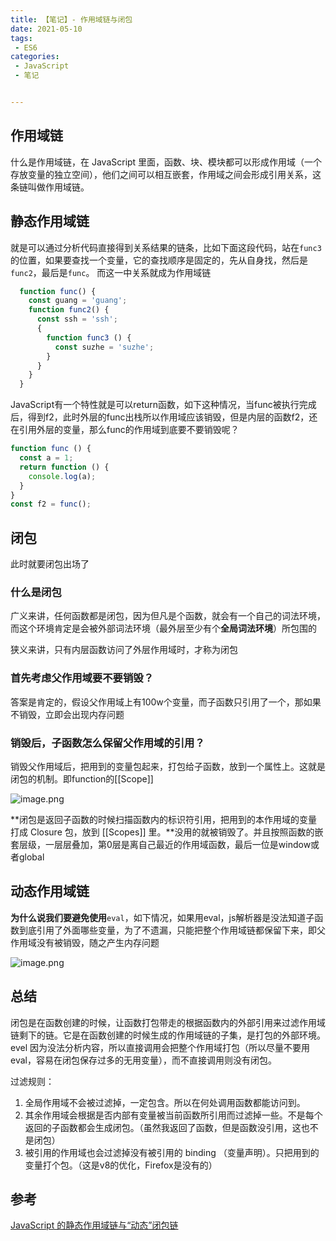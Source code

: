 ```yaml
---
title: 【笔记】- 作用域链与闭包
date: 2021-05-10
tags:
 - ES6
categories:
 - JavaScript
 - 笔记


---
```


## 作用域链

什么是作用域链，在 JavaScript 里面，函数、块、模块都可以形成作用域（一个存放变量的独立空间），他们之间可以相互嵌套，作用域之间会形成引用关系，这条链叫做作用域链。

## 静态作用域链

就是可以通过分析代码直接得到关系结果的链条，比如下面这段代码，站在`func3`的位置，如果要查找一个变量，它的查找顺序是固定的，先从自身找，然后是`func2`，最后是`func`。 而这一中关系就成为作用域链

```javascript
  function func() {
    const guang = 'guang';
    function func2() {
      const ssh = 'ssh';
      {
        function func3 () {
          const suzhe = 'suzhe';
        }
      }
    }
  }
```

JavaScript有一个特性就是可以return函数，如下这种情况，当func被执行完成后，得到f2，此时外层的func出栈所以作用域应该销毁，但是内层的函数f2，还在引用外层的变量，那么func的作用域到底要不要销毁呢？

```javascript
function func () {
  const a = 1;
  return function () {
    console.log(a);
  }
}
const f2 = func();
```

## 闭包

此时就要闭包出场了

### 什么是闭包

广义来讲，任何函数都是闭包，因为但凡是个函数，就会有一个自己的词法环境，而这个环境肯定是会被外部词法环境（最外层至少有个**全局词法环境**）所包围的

狭义来讲，只有内层函数访问了外层作用域时，才称为闭包

### 首先考虑父作用域要不要销毁？

答案是肯定的，假设父作用域上有100w个变量，而子函数只引用了一个，那如果不销毁，立即会出现内存问题

### 销毁后，子函数怎么保留父作用域的引用？

销毁父作用域后，把用到的变量包起来，打包给子函数，放到一个属性上。这就是闭包的机制。即function的[[Scope]]

![image.png](https://kuimo-markdown-pic.oss-cn-hangzhou.aliyuncs.com/88178215cc7d4e76a77df1add6de120e~tplv-k3u1fbpfcp-watermark.image)

**闭包是返回子函数的时候扫描函数内的标识符引用，把用到的本作用域的变量打成 Closure 包，放到 [[Scopes]] 里。**没用的就被销毁了。并且按照函数的嵌套层级，一层层叠加，第0层是离自己最近的作用域函数，最后一位是window或者global

## 动态作用域链

**为什么说我们要避免使用**`eval`，如下情况，如果用eval，js解析器是没法知道子函数到底引用了外面哪些变量，为了不遗漏，只能把整个作用域链都保留下来，即父作用域没有被销毁，随之产生内存问题

![image.png](https://kuimo-markdown-pic.oss-cn-hangzhou.aliyuncs.com/143b186936554141aa84525a708c7eea~tplv-k3u1fbpfcp-watermark.image)

## 总结

闭包是在函数创建的时候，让函数打包带走的根据函数内的外部引用来过滤作用域链剩下的链。它是在函数创建的时候生成的作用域链的子集，是打包的外部环境。evel 因为没法分析内容，所以直接调用会把整个作用域打包（所以尽量不要用 eval，容易在闭包保存过多的无用变量），而不直接调用则没有闭包。

过滤规则：

1. 全局作用域不会被过滤掉，一定包含。所以在何处调用函数都能访问到。
2. 其余作用域会根据是否内部有变量被当前函数所引用而过滤掉一些。不是每个返回的子函数都会生成闭包。（虽然我返回了函数，但是函数没引用，这也不是闭包）
3. 被引用的作用域也会过滤掉没有被引用的 binding （变量声明）。只把用到的变量打个包。（这是v8的优化，Firefox是没有的）

## 参考

[JavaScript 的静态作用域链与“动态”闭包链](https://juejin.cn/post/6957913856488243237)